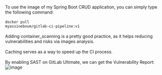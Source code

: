 To use the image of my Spring Boot CRUD application, you can simply type the following command:
<br/><br/>
<code>docker pull myassineboum/gitlab-ci-pipeline:v1</code>
<br/><br/>
Adding container_scanning is a pretty good practice, as it helps reducing vulnerabilities and risks via images analysis.
<br/><br/>
Caching serves as a way to speed up the CI process.
<br/><br/>
By enabling SAST on GitLab Ultimate, we can get the Vulnerability Report:
<br/>
![image](https://github.com/MYassineBoum/GitLab-CI-BPS-Docker-Image/assets/115194839/ce88f5cc-beda-4819-982d-da41985c4895)
